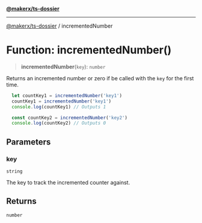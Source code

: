 [**@makerx/ts-dossier**](/docs/README.md)

***

[@makerx/ts-dossier](/docs/README.md) / incrementedNumber

# Function: incrementedNumber()

> **incrementedNumber**(`key`): `number`

Returns an incremented number or zero if be called with the `key` for the first time.

```typescript
  let countKey1 = incrementedNumber('key1')
  countKey1 = incrementedNumber('key1')
  console.log(countKey1) // Outputs 1

  const countKey2 = incrementedNumber('key2')
  console.log(countKey2) // Outputs 0
```

## Parameters

### key

`string`

The key to track the incremented counter against.

## Returns

`number`
